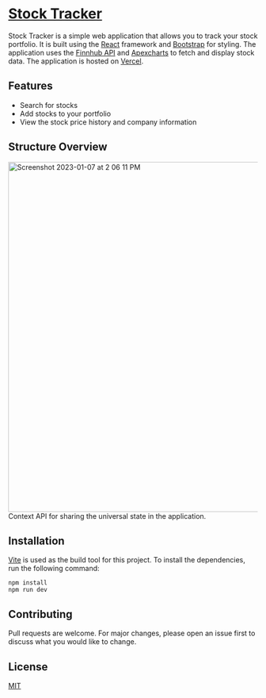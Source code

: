 # [Stock Tracker](https://hello-stock-tracker.vercel.app)

Stock Tracker is a simple web application that allows you to track your stock portfolio. It is built using the [React](https://reactjs.org/) framework and [Bootstrap](https://getbootstrap.com/) for styling. The application uses the [Finnhub API](https://finnhub.io/) and [Apexcharts](https://apexcharts.com/) to fetch and display stock data. The application is hosted on [Vercel](https://vercel.com/).

## Features

- Search for stocks
- Add stocks to your portfolio
- View the stock price history and company information

## Structure Overview
<img width="706" alt="Screenshot 2023-01-07 at 2 06 11 PM" src="https://user-images.githubusercontent.com/61106644/211172023-4e8cb220-4ad4-42ed-be82-eba2457e1c80.png">
Context API for sharing the universal state in the application.

## Installation

[Vite](https://vitejs.dev/) is used as the build tool for this project. To install the dependencies, run the following command:

```
npm install
npm run dev
```

## Contributing

Pull requests are welcome. For major changes, please open an issue first to discuss what you would like to change.

## License

[MIT](https://choosealicense.com/licenses/mit/)
